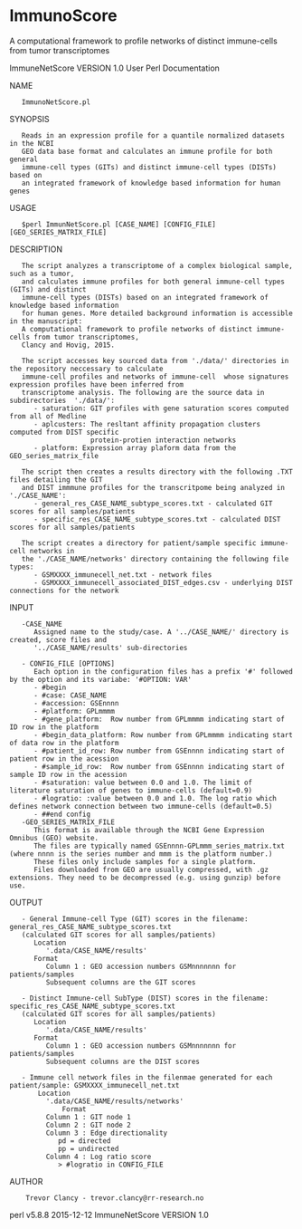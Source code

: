 # ImmunoScore
A computational framework to profile networks of distinct immune-cells from tumor transcriptomes

ImmuneNetScore VERSION 1.0            User  Perl Documentation  

NAME

       ImmunoNetScore.pl  

SYNOPSIS

       Reads in an expression profile for a quantile normalized datasets in the NCBI
       GEO data base format and calculates an immune profile for both general
       immune-cell types (GITs) and distinct immune-cell types (DISTs) based on
       an integrated framework of knowledge based information for human genes 

USAGE

       
       $perl ImmunNetScore.pl [CASE_NAME] [CONFIG_FILE] [GEO_SERIES_MATRIX_FILE] 

DESCRIPTION

       The script analyzes a transcriptome of a complex biological sample, such as a tumor,
       and calculates immune profiles for both general immune-cell types (GITs) and distinct
       immune-cell types (DISTs) based on an integrated framework of knowledge based information
       for human genes. More detailed background information is accessible in the manuscript:
       A computational framework to profile networks of distinct immune-cells from tumor transcriptomes,
       Clancy and Hovig, 2015. 
       
       The script accesses key sourced data from './data/' directories in the repository neccessary to calculate 
       immune-cell profiles and networks of immune-cell  whose signatures expression profiles have been inferred from
       transcriptome analysis. The following are the source data in subdirectories  './data/': 
          - saturation: GIT profiles with gene saturation scores computed from all of Medline
          - aplcusters: The resltant affinity propagation clusters computed from DIST specific
                        protein-protien interaction networks
          - platform: Expression array plaform data from the GEO_series_matrix_file
       
       The script then creates a results directory with the following .TXT files detailing the GIT
       and DIST immmune profiles for the transcritpome being analyzed in './CASE_NAME':
          - general_res_CASE_NAME_subtype_scores.txt - calculated GIT scores for all samples/patients
          - specific_res_CASE_NAME_subtype_scores.txt - calculated DIST scores for all samples/patients
       
       The script creates a directory for patient/sample specific immune-cell networks in
       the './CASE_NAME/networks' directory containing the following file types:
          - GSMXXXX_immunecell_net.txt - network files
          - GSMXXXX_immunecell_associated_DIST_edges.csv - underlying DIST connections for the network
      

INPUT

       -CASE_NAME
          Assigned name to the study/case. A '../CASE_NAME/' directory is created, score files and
          '../CASE_NAME/results' sub-directories
          
       - CONFIG_FILE [OPTIONS]
          Each option in the configuration files has a prefix '#' followed by the option and its variabe: '#OPTION: VAR'
          - #begin
          - #case: CASE_NAME
          - #accession: GSEnnnn
          - #platform: GPLmmmm
          - #gene_platform:  Row number from GPLmmmm indicating start of ID row in the platform
          - #begin_data_platform: Row number from GPLmmmm indicating start of data row in the platform
          - #patient_id_row: Row number from GSEnnnn indicating start of patient row in the acession
          - #sample_id_row:  Row number from GSEnnnn indicating start of sample ID row in the acession
          - #saturation: value between 0.0 and 1.0. The limit of literature saturation of genes to immune-cells (default=0.9)
          - #logratio: :value between 0.0 and 1.0. The log ratio which defines network connection between two immune-cells (default=0.5)
          - ##end config
       -GEO_SERIES_MATRIX_FILE
          This format is available through the NCBI Gene Expression Omnibus (GEO) website.
          The files are typically named GSEnnnn-GPLmmm_series_matrix.txt (where nnnn is the series number and mmm is the platform number.)
          These files only include samples for a single platform.
          Files downloaded from GEO are usually compressed, with .gz extensions. They need to be decompressed (e.g. using gunzip) before use. 

OUTPUT

      
       - General Immune-cell Type (GIT) scores in the filename:  general_res_CASE_NAME_subtype_scores.txt
       (calculated GIT scores for all samples/patients)
          Location
             '.data/CASE_NAME/results'
          Format
             Column 1 : GEO accession numbers GSMnnnnnnn for patients/samples
             Subsequent columns are the GIT scores 
          
       - Distinct Immune-cell SubType (DIST) scores in the filename:  specific_res_CASE_NAME_subtype_scores.txt
       (calculated GIT scores for all samples/patients)
          Location
             '.data/CASE_NAME/results'
          Format
             Column 1 : GEO accession numbers GSMnnnnnnn for patients/samples
             Subsequent columns are the DIST scores
             
       - Immune cell network files in the filenmae generated for each patient/sample: GSMXXXX_immunecell_net.txt 
           Location
             '.data/CASE_NAME/results/networks'
                 Format
             Column 1 : GIT node 1
             Column 2 : GIT node 2
             Column 3 : Edge directionality
                pd = directed
                pp = undirected
             Column 4 : Log ratio score
                > #logratio in CONFIG_FILE 

AUTHOR

        Trevor Clancy - trevor.clancy@rr-research.no


perl v5.8.8                       2015-12-12                        ImmuneNetScore VERSION 1.0
